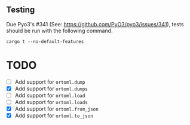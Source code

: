 

## Testing

Due Pyo3's #341 (See: https://github.com/PyO3/pyo3/issues/341), tests should be run with the following command.

```shell
cargo t --no-default-features 
```

# TODO

* [ ] Add support for `ortoml.dump`
* [x] Add support for `ortoml.dumps`
* [ ] Add support for `ortoml.load`
* [ ] Add support for `ortoml.loads`
* [x] Add support for `ortoml.from_json`
* [x] Add support for `ortoml.to_json`
